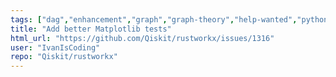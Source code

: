 ```yaml
---
tags: ["dag","enhancement","graph","graph-theory","help-wanted","python","rust"]
title: "Add better Matplotlib tests"
html_url: "https://github.com/Qiskit/rustworkx/issues/1316"
user: "IvanIsCoding"
repo: "Qiskit/rustworkx"
---
```


